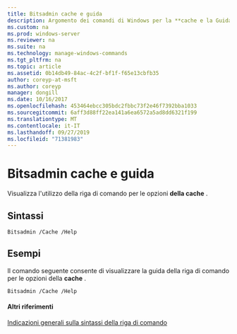 ```yaml
---
title: Bitsadmin cache e guida
description: Argomento dei comandi di Windows per la **cache e la Guida di Bitsadmin** -Visualizza l'utilizzo della riga di comando per le opzioni della **cache** .
ms.custom: na
ms.prod: windows-server
ms.reviewer: na
ms.suite: na
ms.technology: manage-windows-commands
ms.tgt_pltfrm: na
ms.topic: article
ms.assetid: 0b14db49-84ac-4c2f-bf1f-f65e13cbfb35
author: coreyp-at-msft
ms.author: coreyp
manager: dongill
ms.date: 10/16/2017
ms.openlocfilehash: 453464ebcc305bdc2fbbc73f2e46f7392bba1033
ms.sourcegitcommit: 6aff3d88ff22ea141a6ea6572a5ad8dd6321f199
ms.translationtype: MT
ms.contentlocale: it-IT
ms.lasthandoff: 09/27/2019
ms.locfileid: "71381983"
---
```

# <a name="bitsadmin-cache-and-help"></a>Bitsadmin cache e guida



Visualizza l'utilizzo della riga di comando per le opzioni **della cache** .

## <a name="syntax"></a>Sintassi

```
Bitsadmin /Cache /Help 
```

## <a name="BKMK_examples"></a>Esempi

Il comando seguente consente di visualizzare la guida della riga di comando per le opzioni della **cache** .
```
Bitsadmin /Cache /Help
```

#### <a name="additional-references"></a>Altri riferimenti

[Indicazioni generali sulla sintassi della riga di comando](command-line-syntax-key.md)